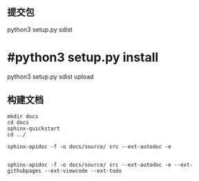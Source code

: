 
## 提交包
python3 setup.py sdist
# #python3 setup.py install
python3 setup.py sdist upload


## 构建文档
```
mkdir docs
cd docs
sphinx-quickstart
cd ../

sphinx-apidoc -f -o docs/source/ src --ext-autodoc -e


sphinx-apidoc -f -o docs/source/ src --ext-autodoc -e --ext-githubpages --ext-viewcode --ext-todo
```
